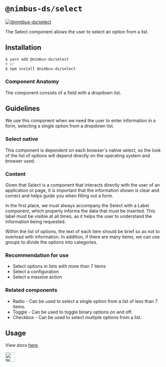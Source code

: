 # `@nimbus-ds/select`

[![@nimbus-ds/select](https://img.shields.io/npm/v/@nimbus-ds/select?select=%40nimbus-ds%2Fselect)](https://www.npmjs.com/package/@nimbus-ds/select)

The Select component allows the user to select an option from a list.

## Installation

```sh
$ yarn add @nimbus-ds/select
# or
$ npm install @nimbus-ds/select
```

### Component Anatomy

The component consists of a field with a dropdown list.

## Guidelines

We use this component when we need the user to enter information in a form, selecting a single option from a dropdown list.

### Select native

This component is dependent on each browser's native select, so the look of the list of options will depend directly on the operating system and browser used.

### Content

Given that Select is a component that interacts directly with the user of an application or page, it is important that the information shown is clear and correct and helps guide you when filling out a form.

In the first place, we must always accompany the Select with a Label component, which properly informs the data that must be inserted. This label must be visible at all times, as it helps the user to understand the information being requested.

Within the list of options, the text of each item should be brief so as not to overload with information. In addition, if there are many items, we can use groups to divide the options into categories.

### Recommendation for use

- Select options in lists with more than 7 items
- Select a configuration
- Select a massive action

### Related components

- Radio - Can be used to select a single option from a list of less than 7 items.
- Toggle - Can be used to toggle binary options on and off.
- Checkbox - Can be used to select multiple options from a list.

## Usage

View docs [here](https://nimbus.nuvemshop.com.br/documentation/atomic-components/select).

<img alt="Nimbus" style="margin-bottom: 30px;" src="https://tiendanube.github.io/design-system-nimbus/static/media/nimbus-logo.ab60bd79.png" height="30" />
